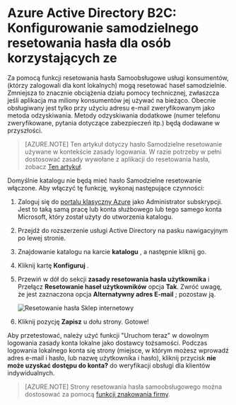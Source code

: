 <properties
    pageTitle="Azure Active Directory B2C: Samodzielne Resetowanie hasła | Microsoft Azure"
    description="Jak skonfigurować samodzielnego resetowania hasła dla osób korzystających ze Azure Active Directory B2C pokazujące tematu"
    services="active-directory-b2c"
    documentationCenter=""
    authors="swkrish"
    manager="mbaldwin"
    editor="curtand"/>

<tags
    ms.service="active-directory-b2c"
    ms.workload="identity"
    ms.tgt_pltfrm="na"
    ms.devlang="na"
    ms.topic="article"
    ms.date="07/24/2016"
    ms.author="swkrish"/>


# <a name="azure-active-directory-b2c-set-up-self-service-password-reset-for-your-consumers"></a>Azure Active Directory B2C: Konfigurowanie samodzielnego resetowania hasła dla osób korzystających ze

Za pomocą funkcji resetowania hasła Samoobsługowe usługi konsumentów, (którzy zalogowali dla kont lokalnych) mogą resetować haseł samodzielnie. Zmniejsza to znacznie obciążenia działu pomocy technicznej, zwłaszcza jeśli aplikacja ma miliony konsumentów jej używać na bieżąco. Obecnie obsługiwany jest tylko przy użyciu adresu e-mail zweryfikowanym jako metoda odzyskiwania. Metody odzyskiwania dodatkowe (numer telefonu zweryfikowane, pytania dotyczące zabezpieczeń itp.) będą dodawane w przyszłości.

> [AZURE.NOTE]
Ten artykuł dotyczy hasło Samodzielne resetowanie używane w kontekście zasady logowania. W razie potrzeby w pełni dostosować zasady wywołane z aplikacji do resetowania hasła, zobacz [Ten artykuł](./active-directory-b2c-reference-policies.md#create-a-password-reset-policy).

Domyślnie katalogu nie będą mieć hasło Samodzielne resetowanie włączone. Aby włączyć tę funkcję, wykonaj następujące czynności:

1. Zaloguj się do [portalu klasyczny Azure](https://manage.windowsazure.com/) jako Administrator subskrypcji. Jest to taką samą pracę lub konta służbowego lub tego samego konta Microsoft, który został użyty do utworzenia katalogu.
2. Przejdź do rozszerzenie usługi Active Directory na pasku nawigacyjnym po lewej stronie.
3. Znajdowanie katalogu na karcie **katalogu** , a następnie kliknij go.
4. Kliknij kartę **Konfiguruj** .
5. Przewiń w dół do sekcji **zasady resetowania hasła użytkownika** i Przełącz **Resetowanie haseł użytkowników** opcja **Tak**. Zwróć uwagę, że jest zaznaczona opcja **Alternatywny adres E-mail** ; pozostaw ją.

    ![Resetowanie hasła Sklep internetowy](./media/active-directory-b2c-reference-sspr/sspr.png)

6. Kliknij pozycję **Zapisz** u dołu strony. Gotowe!

Aby przetestować, należy użyć funkcji "Uruchom teraz" w dowolnym logowania zasady konta lokalne jako dostawcy tożsamości. Podczas logowania lokalnego konta się strony (miejsce, w którym możesz wprowadź adres e-mail i hasło, lub nazwę użytkownika i hasło), kliknij przycisk **nie może uzyskać dostępu do konta?** do weryfikacji obsługi dla klientów indywidualnych.

> [AZURE.NOTE]
Strony resetowania hasła samoobsługowego można dostosować za pomocą [funkcji znakowania firmy](../active-directory/active-directory-add-company-branding.md).
